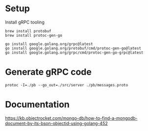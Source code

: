 # Setup

Install gRPC tooling

```
brew install protobuf
brew install protoc-gen-go

go install google.golang.org/grpc@latest
go install google.golang.org/protobuf/cmd/protoc-gen-go@latest
go install google.golang.org/grpc/cmd/protoc-gen-go-grpc@latest
```

# Generate gRPC code

`protoc -I=./pb --go_out=./src/server ./pb/messages.proto`

# Documentation 

https://kb.objectrocket.com/mongo-db/how-to-find-a-mongodb-document-by-its-bson-objectid-using-golang-452